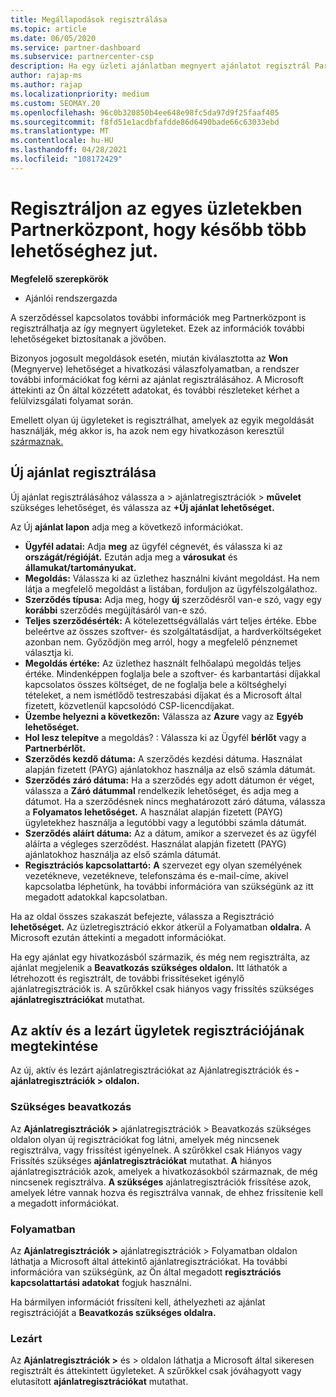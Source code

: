 ```yaml
---
title: Megállapodások regisztrálása
ms.topic: article
ms.date: 06/05/2020
ms.service: partner-dashboard
ms.subservice: partnercenter-csp
description: Ha egy üzleti ajánlatban megnyert ajánlatot regisztrál Partnerközpont a Microsoft több lehetőséget is kínál a jövőben.
author: rajap-ms
ms.author: rajap
ms.localizationpriority: medium
ms.custom: SEOMAY.20
ms.openlocfilehash: 96c0b320850b4ee648e98fc5da97d9f25faaf405
ms.sourcegitcommit: f8fd51e1acdbfafdde86d6490bade66c63033ebd
ms.translationtype: MT
ms.contentlocale: hu-HU
ms.lasthandoff: 04/28/2021
ms.locfileid: "108172429"
---
```

# <a name="register-deals-youve-won-in-partner-center-so-you-can-get-more-opportunities-later"></a>Regisztráljon az egyes üzletekben Partnerközpont, hogy később több lehetőséghez jut.

**Megfelelő szerepkörök**

- Ajánlói rendszergazda

A szerződéssel kapcsolatos további információk meg Partnerközpont is regisztrálhatja az így megnyert ügyleteket. Ezek az információk további lehetőségeket biztosítanak a jövőben.

Bizonyos jogosult megoldások esetén, miután [](manage-leads.md)kiválasztotta az **Won** (Megnyerve) lehetőséget a hivatkozási válaszfolyamatban, a rendszer további információkat fog kérni az ajánlat regisztrálásához. A Microsoft áttekinti az Ön által közzétett adatokat, és további részleteket kérhet a felülvizsgálati folyamat során.

Emellett olyan új ügyleteket is regisztrálhat, amelyek az egyik megoldását használják, még akkor is, ha azok nem egy hivatkozáson keresztül [származnak.](referrals.md) 

## <a name="register-a-new-deal"></a>Új ajánlat regisztrálása

Új ajánlat regisztrálásához válassza a > ajánlatregisztrációk > **művelet** szükséges lehetőséget, és válassza az **+Új ajánlat lehetőséget.**

Az Új **ajánlat lapon** adja meg a következő információkat.

- **Ügyfél adatai:** Adja **meg** az ügyfél cégnevét, és válassza ki az **országát/régióját.** Ezután adja meg a **városukat** és **államukat/tartományukat.**
- **Megoldás:** Válassza ki az üzlethez használni kívánt megoldást. Ha nem látja a megfelelő megoldást a listában, forduljon az ügyfélszolgálathoz.
- **Szerződés típusa:** Adja meg, hogy **új** szerződésről van-e szó, vagy egy **korábbi** szerződés megújításáról van-e szó.
- **Teljes szerződésérték:** A kötelezettségvállalás várt teljes értéke. Ebbe beleértve az összes szoftver- és szolgáltatásdíjat, a hardverköltségeket azonban nem. Győződjön meg arról, hogy a megfelelő pénznemet választja ki.
- **Megoldás értéke:** Az üzlethez használt felhőalapú megoldás teljes értéke. Mindenképpen foglalja bele a szoftver- és karbantartási díjakkal kapcsolatos összes költséget, de ne foglalja bele a költséghelyi tételeket, a nem ismétlődő testreszabási díjakat és a Microsoft által fizetett, közvetlenül kapcsolódó CSP-licencdíjakat.
- **Üzembe helyezni a következőn:** Válassza az **Azure** vagy az **Egyéb lehetőséget.**
- **Hol lesz telepítve** a megoldás? : Válassza ki az Ügyfél **bérlőt** vagy a **Partnerbérlőt.**
- **Szerződés kezdő dátuma:** A szerződés kezdési dátuma. Használat alapján fizetett (PAYG) ajánlatokhoz használja az első számla dátumát.
- **Szerződés záró dátuma:** Ha a szerződés egy adott dátumon ér véget, válassza a **Záró dátummal** rendelkezik lehetőséget, és adja meg a dátumot. Ha a szerződésnek nincs meghatározott záró dátuma, válassza a **Folyamatos lehetőséget.** A használat alapján fizetett (PAYG) ügyletekhez használja a legutóbbi vagy a legutóbbi számla dátumát.
- **Szerződés aláírt dátuma:** Az a dátum, amikor a szervezet és az ügyfél aláírta a végleges szerződést. Használat alapján fizetett (PAYG) ajánlatokhoz használja az első számla dátumát.
- **Regisztrációs kapcsolattartó:** **A** szervezet egy olyan személyének vezetékneve, vezetékneve, telefonszáma és e-mail-címe, akivel kapcsolatba léphetünk, ha további információra van szükségünk az itt megadott adatokkal kapcsolatban. 

Ha az oldal összes szakaszát befejezte, válassza a Regisztráció **lehetőséget.** Az üzletregisztráció ekkor átkerül a Folyamatban **oldalra.** A Microsoft ezután áttekinti a megadott információkat.

Ha egy ajánlat egy hivatkozásból származik, és még nem regisztrálta, az ajánlat megjelenik a **Beavatkozás szükséges oldalon.** Itt láthatók a létrehozott és regisztrált, de további frissítéseket igénylő ajánlatregisztrációk is. A szűrőkkel csak hiányos  vagy frissítés szükséges **ajánlatregisztrációkat** mutathat.

## <a name="viewing-active-and-closed-deal-registrations"></a>Az aktív és a lezárt ügyletek regisztrációjának megtekintése

Az új, aktív és lezárt ajánlatregisztrációkat az Ajánlatregisztrációk és **-ajánlatregisztrációk > oldalon.**

### <a name="action-required"></a>Szükséges beavatkozás

Az **Ajánlatregisztrációk >** ajánlatregisztrációk > Beavatkozás szükséges oldalon olyan új regisztrációkat fog látni, amelyek még nincsenek regisztrálva, vagy frissítést igényelnek. A szűrőkkel csak Hiányos  vagy Frissítés szükséges **ajánlatregisztrációkat** mutathat. **A** hiányos ajánlatregisztrációk azok, amelyek a hivatkozásokból származnak, de még nincsenek regisztrálva. **A szükséges** ajánlatregisztrációk frissítése azok, amelyek létre vannak hozva és regisztrálva vannak, de ehhez frissítenie kell a megadott információkat.

### <a name="in-progress"></a>Folyamatban

Az **Ajánlatregisztrációk >** ajánlatregisztrációk > Folyamatban oldalon láthatja a Microsoft által áttekintő ajánlatregisztrációkat. Ha további információra van szükségünk, az Ön által megadott **regisztrációs kapcsolattartási adatokat** fogjuk használni.

Ha bármilyen információt frissíteni kell, áthelyezheti az ajánlat regisztrációját a **Beavatkozás szükséges oldalra.**

### <a name="closed"></a>Lezárt

Az **Ajánlatregisztrációk >** és > oldalon láthatja a Microsoft által sikeresen regisztrált és áttekintett ügyleteket. A szűrőkkel csak jóváhagyott  vagy elutasított **ajánlatregisztrációkat** mutathat.
